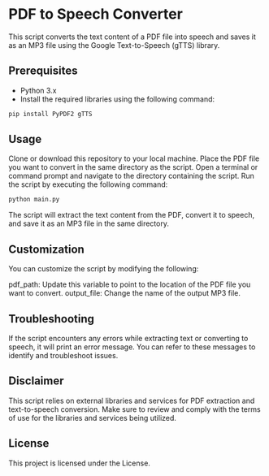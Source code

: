 # PDF to Speech Converter

This script converts the text content of a PDF file into speech and saves it as an MP3 file using the Google Text-to-Speech (gTTS) library.

## Prerequisites

- Python 3.x
- Install the required libraries using the following command:

```bash
pip install PyPDF2 gTTS
```

## Usage
Clone or download this repository to your local machine.
Place the PDF file you want to convert in the same directory as the script.
Open a terminal or command prompt and navigate to the directory containing the script.
Run the script by executing the following command:
```bash
python main.py
```
The script will extract the text content from the PDF, convert it to speech, and save it as an MP3 file in the same directory.

## Customization
You can customize the script by modifying the following:

pdf_path: Update this variable to point to the location of the PDF file you want to convert.
output_file: Change the name of the output MP3 file.

## Troubleshooting
If the script encounters any errors while extracting text or converting to speech, it will print an error message. You can refer to these messages to identify and troubleshoot issues.

## Disclaimer
This script relies on external libraries and services for PDF extraction and text-to-speech conversion. Make sure to review and comply with the terms of use for the libraries and services being utilized.

## License
This project is licensed under the License.